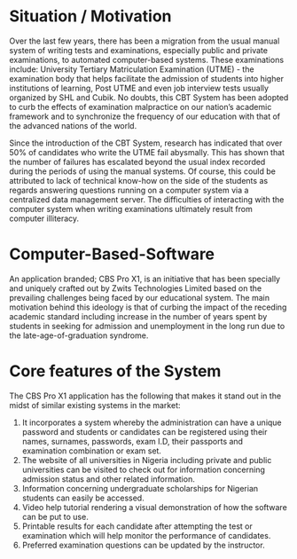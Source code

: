 # Situation / Motivation
Over the last few years, there has been a migration from the usual manual system of writing tests and examinations, especially public and private examinations, to automated computer-based systems. These examinations include: University Tertiary Matriculation Examination (UTME) - the examination body that helps facilitate the admission of students into higher institutions of learning, Post UTME and even job interview tests usually organized by SHL and Cubik.
No doubts, this CBT System has been adopted to curb the effects of examination malpractice on our nation’s academic framework and to synchronize the frequency of our education with that of the advanced nations of the world.

Since the introduction of the CBT System, research has indicated that over 50% of candidates who write the UTME fail abysmally. This has shown that the number of failures has escalated beyond the usual index recorded during the periods of using the manual systems. Of course, this could be attributed to lack of technical know-how on the side of the students as regards answering questions running on a computer system via a centralized data management server. The difficulties of interacting with the computer system when writing examinations ultimately result from computer illiteracy.

# Computer-Based-Software
An application branded; CBS Pro X1, is an initiative that has been specially and uniquely crafted out by Zwits Technologies Limited based on the prevailing challenges being faced by our educational system. The main motivation behind this ideology is that of curbing the impact of the receding academic standard including increase in the number of years spent by students in seeking for admission and unemployment in the long run due to the late-age-of-graduation syndrome.

# Core features of the System
The CBS Pro X1 application has the following that makes it stand out in the midst of similar existing systems in the market:
1)  It incorporates a system whereby the administration can have a unique password and students or candidates can be registered using their names, surnames, passwords, exam I.D, their passports and examination combination or exam set.
2)  The website of all universities in Nigeria including private and public universities can be visited to check out for information concerning admission status and other related information.
3)  Information concerning undergraduate scholarships for Nigerian students can easily be accessed.
4)  Video help tutorial rendering a visual demonstration of how the software can be put to use.
5)  Printable results for each candidate after attempting the test or examination which will help monitor the performance of candidates.
6)  Preferred examination questions can be updated by the instructor.
